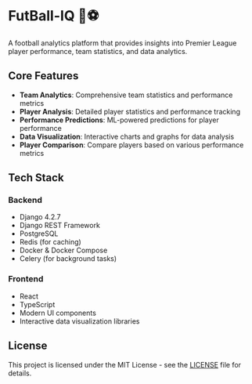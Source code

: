 # FutBall-IQ 🎯⚽

A football analytics platform that provides insights into Premier League player performance, team statistics, and data analytics.

## Core Features 

- **Team Analytics**: Comprehensive team statistics and performance metrics
- **Player Analysis**: Detailed player statistics and performance tracking
- **Performance Predictions**: ML-powered predictions for player performance
- **Data Visualization**: Interactive charts and graphs for data analysis
- **Player Comparison**: Compare players based on various performance metrics

## Tech Stack

### Backend
- Django 4.2.7
- Django REST Framework
- PostgreSQL
- Redis (for caching)
- Docker & Docker Compose
- Celery (for background tasks)

### Frontend
- React
- TypeScript
- Modern UI components
- Interactive data visualization libraries


## License

This project is licensed under the MIT License - see the [LICENSE](LICENSE) file for details.

